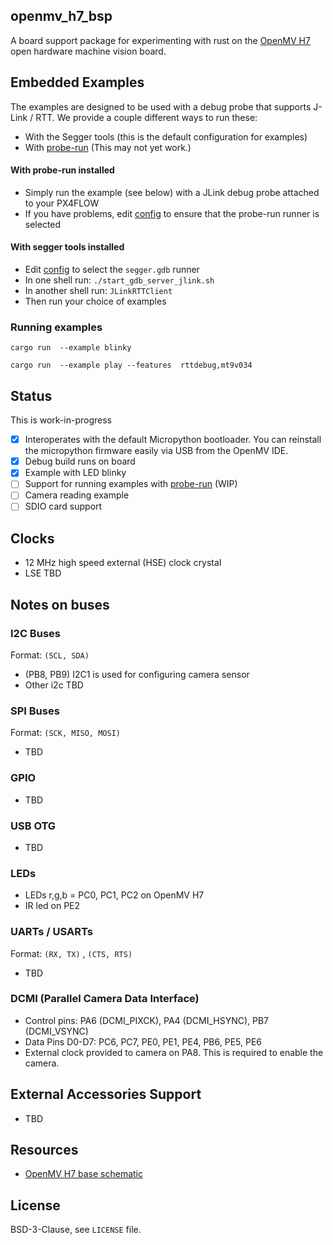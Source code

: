 ## openmv_h7_bsp

A board support package for experimenting with rust on 
the [OpenMV H7](https://openmv.io/products/openmv-cam-h7)
open hardware machine vision board.


## Embedded Examples
The examples are designed to be used with a debug probe that supports J-Link / RTT.
We provide a couple different ways to run these:
- With the Segger tools (this is the default configuration for examples)
- With [probe-run](https://crates.io/crates/probe-run) (This may not yet work.)

#### With probe-run installed
- Simply run the example (see below) with a JLink debug probe attached to your PX4FLOW
- If you have problems, edit [config](.cargo/config) to ensure that the probe-run runner is selected

#### With segger tools installed 
- Edit [config](.cargo/config) to select the `segger.gdb` runner
- In one shell run: `./start_gdb_server_jlink.sh`
- In another shell run: `JLinkRTTClient`
- Then run your choice of examples

### Running examples

```shell script
cargo run  --example blinky 
```

```shell script
cargo run  --example play --features  rttdebug,mt9v034
```

## Status

This is work-in-progress

- [x] Interoperates with the default Micropython bootloader. 
You can reinstall the micropython firmware easily via USB from the OpenMV IDE.
- [x] Debug build runs on board
- [x] Example with LED blinky
- [ ] Support for running examples with [probe-run](https://crates.io/crates/probe-run) (WIP)
- [ ] Camera reading example
- [ ] SDIO card support

## Clocks
- 12 MHz high speed external (HSE) clock crystal
- LSE TBD


## Notes on buses
###  I2C Buses
Format: `(SCL, SDA)`
- (PB8, PB9) I2C1 is used for configuring camera sensor
- Other i2c TBD

### SPI Buses
Format:  `(SCK, MISO, MOSI)` 
- TBD

### GPIO 
- TBD

### USB OTG
- TBD

### LEDs
- LEDs r,g,b = PC0, PC1, PC2 on OpenMV H7
- IR led on PE2

### UARTs / USARTs
Format: `(RX, TX)` , `(CTS, RTS)`
- TBD

### DCMI (Parallel Camera Data Interface)
- Control pins:  PA6 (DCMI_PIXCK), PA4 (DCMI_HSYNC), PB7 (DCMI_VSYNC)
- Data Pins D0-D7: PC6, PC7, PE0, PE1, PE4, PB6, PE5, PE6
- External clock provided to camera on PA8.  This is required to enable the camera. 

## External Accessories Support
- TBD

## Resources
- [OpenMV H7 base schematic](https://github.com/openmv/openmv-boards/raw/master/openmv4/base/base.pdf) 


## License

BSD-3-Clause, see `LICENSE` file. 
